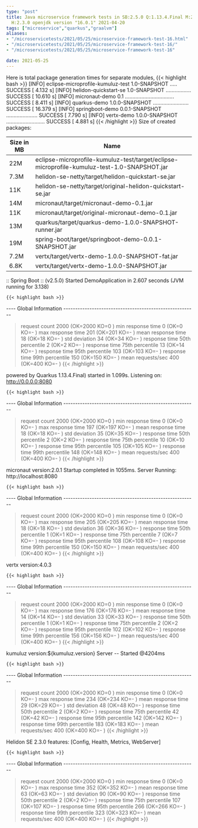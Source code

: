 ```yaml
---
type: "post"
title: Java microservice framework tests in SB:2.5.0 Q:1.13.4.Final M:2.5.4 V:4.0.3
  H:2.3.0 openjdk version "16.0.1" 2021-04-20
tags: ["microservice","quarkus","graalvm"]
aliases:
- "/microservicetests/2021/05/25/microservice-framework-test-16.html"
- "/microservicetests/2021/05/25/microservice-framework-test-16/"
- "/microservicetests/2021/05/25/microservice-framework-test-16"

date: 2021-05-25
---
```

 
Here is total package generation times for separate modules,
{{< highlight bash >}}
[INFO] eclipse-microprofile-kumuluz-test 1.0-SNAPSHOT ..... SUCCESS [  4.132 s]
[INFO] helidon-quickstart-se 1.0-SNAPSHOT ................. SUCCESS [ 10.610 s]
[INFO] micronaut-demo 0.1 ................................. SUCCESS [  8.411 s]
[INFO] quarkus-demo 1.0.0-SNAPSHOT ........................ SUCCESS [ 16.379 s]
[INFO] springboot-demo 0.0.1-SNAPSHOT ..................... SUCCESS [  7.790 s]
[INFO] vertx-demo 1.0.0-SNAPSHOT .......................... SUCCESS [  4.881 s]
{{< /highlight >}}
Size of created packages:

| Size in MB |  Name |
|------------|-------|
| 22M | eclipse-microprofile-kumuluz-test/target/eclipse-microprofile-kumuluz-test-1.0-SNAPSHOT.jar |
| 7.3M | helidon-se-netty/target/helidon-quickstart-se.jar |
| 11K | helidon-se-netty/target/original-helidon-quickstart-se.jar |
| 14M | micronaut/target/micronaut-demo-0.1.jar |
| 11K | micronaut/target/original-micronaut-demo-0.1.jar |
| 13M | quarkus/target/quarkus-demo-1.0.0-SNAPSHOT-runner.jar |
| 19M | spring-boot/target/springboot-demo-0.0.1-SNAPSHOT.jar |
| 7.2M | vertx/target/vertx-demo-1.0.0-SNAPSHOT-fat.jar |
| 6.8K | vertx/target/vertx-demo-1.0.0-SNAPSHOT.jar |


:: Spring Boot :: (v2.5.0) Started DemoApplication in 2.607 seconds (JVM running for 3.138)

    {{< highlight bash >}}
---- Global Information --------------------------------------------------------
> request count                                       2000 (OK=2000   KO=0     )
> min response time                                      0 (OK=0      KO=-     )
> max response time                                    201 (OK=201    KO=-     )
> mean response time                                    18 (OK=18     KO=-     )
> std deviation                                         34 (OK=34     KO=-     )
> response time 50th percentile                          2 (OK=2      KO=-     )
> response time 75th percentile                         13 (OK=14     KO=-     )
> response time 95th percentile                        103 (OK=103    KO=-     )
> response time 99th percentile                        150 (OK=150    KO=-     )
> mean requests/sec                                    400 (OK=400    KO=-     )
{{< /highlight >}}

powered by Quarkus 1.13.4.Final) started in 1.099s. Listening on: http://0.0.0.0:8080

    {{< highlight bash >}}
---- Global Information --------------------------------------------------------
> request count                                       2000 (OK=2000   KO=0     )
> min response time                                      0 (OK=0      KO=-     )
> max response time                                    197 (OK=197    KO=-     )
> mean response time                                    18 (OK=18     KO=-     )
> std deviation                                         35 (OK=35     KO=-     )
> response time 50th percentile                          2 (OK=2      KO=-     )
> response time 75th percentile                         10 (OK=10     KO=-     )
> response time 95th percentile                        105 (OK=105    KO=-     )
> response time 99th percentile                        148 (OK=148    KO=-     )
> mean requests/sec                                    400 (OK=400    KO=-     )
{{< /highlight >}}

micronaut version:2.0.1 Startup completed in 1055ms. Server Running: http://localhost:8080

    {{< highlight bash >}}
---- Global Information --------------------------------------------------------
> request count                                       2000 (OK=2000   KO=0     )
> min response time                                      0 (OK=0      KO=-     )
> max response time                                    205 (OK=205    KO=-     )
> mean response time                                    18 (OK=18     KO=-     )
> std deviation                                         36 (OK=36     KO=-     )
> response time 50th percentile                          1 (OK=1      KO=-     )
> response time 75th percentile                          7 (OK=7      KO=-     )
> response time 95th percentile                        108 (OK=108    KO=-     )
> response time 99th percentile                        150 (OK=150    KO=-     )
> mean requests/sec                                    400 (OK=400    KO=-     )
{{< /highlight >}}

vertx version:4.0.3

    {{< highlight bash >}}
---- Global Information --------------------------------------------------------
> request count                                       2000 (OK=2000   KO=0     )
> min response time                                      0 (OK=0      KO=-     )
> max response time                                    176 (OK=176    KO=-     )
> mean response time                                    14 (OK=14     KO=-     )
> std deviation                                         33 (OK=33     KO=-     )
> response time 50th percentile                          1 (OK=1      KO=-     )
> response time 75th percentile                          2 (OK=2      KO=-     )
> response time 95th percentile                        102 (OK=102    KO=-     )
> response time 99th percentile                        156 (OK=156    KO=-     )
> mean requests/sec                                    400 (OK=400    KO=-     )
{{< /highlight >}}

kumuluz version:${kumuluz.version} Server -- Started @4204ms

    {{< highlight bash >}}
---- Global Information --------------------------------------------------------
> request count                                       2000 (OK=2000   KO=0     )
> min response time                                      0 (OK=0      KO=-     )
> max response time                                    234 (OK=234    KO=-     )
> mean response time                                    29 (OK=29     KO=-     )
> std deviation                                         48 (OK=48     KO=-     )
> response time 50th percentile                          2 (OK=2      KO=-     )
> response time 75th percentile                         42 (OK=42     KO=-     )
> response time 95th percentile                        142 (OK=142    KO=-     )
> response time 99th percentile                        183 (OK=183    KO=-     )
> mean requests/sec                                    400 (OK=400    KO=-     )
{{< /highlight >}}

Helidon SE 2.3.0 features: [Config, Health, Metrics, WebServer]

    {{< highlight bash >}}
---- Global Information --------------------------------------------------------
> request count                                       2000 (OK=2000   KO=0     )
> min response time                                      0 (OK=0      KO=-     )
> max response time                                    352 (OK=352    KO=-     )
> mean response time                                    63 (OK=63     KO=-     )
> std deviation                                         90 (OK=90     KO=-     )
> response time 50th percentile                          2 (OK=2      KO=-     )
> response time 75th percentile                        107 (OK=107    KO=-     )
> response time 95th percentile                        266 (OK=266    KO=-     )
> response time 99th percentile                        323 (OK=323    KO=-     )
> mean requests/sec                                    400 (OK=400    KO=-     )
{{< /highlight >}}
